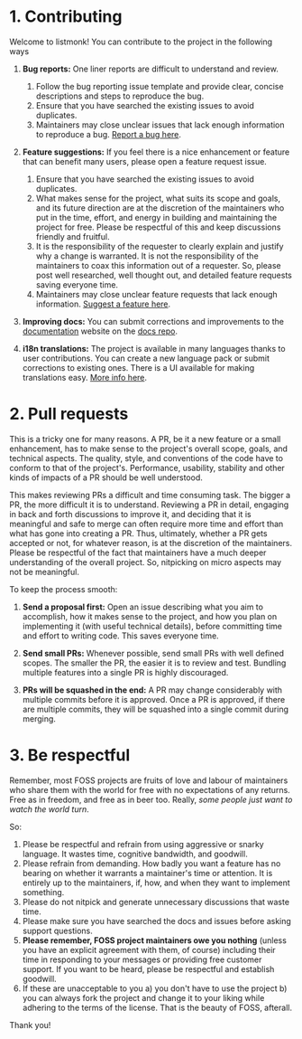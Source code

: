 # 1. Contributing

Welcome to listmonk! You can contribute to the project in the following ways

1. **Bug reports:** One liner reports are difficult to understand and review.
	1. Follow the bug reporting issue template and provide clear, concise descriptions and steps to reproduce the bug.
	2. Ensure that you have searched the existing issues to avoid duplicates.
	3. Maintainers may close unclear issues that lack enough information to reproduce a bug. [Report a bug here](https://github.com/knadh/listmonk/issues/new?assignees=&labels=bug&template=bug_report.md).

2. **Feature suggestions:** If you feel there is a nice enhancement or feature that can benefit many users, please open a feature request issue.
	1. Ensure that you have searched the existing issues to avoid duplicates.
	2. What makes sense for the project, what suits its scope and goals, and its future direction are at the discretion of the maintainers who put in the time, effort, and energy in building and maintaining the project for free. Please be respectful of this and keep discussions friendly and fruitful.
	3. It is the responsibility of the requester to clearly explain and justify why a change is warranted. It is not the responsibility of the maintainers to coax this information out of a requester. So, please post well researched, well thought out, and detailed feature requests saving everyone time.
	4. Maintainers may close unclear feature requests that lack enough information. [Suggest a feature here](https://github.com/knadh/listmonk/issues/new?assignees=&labels=enhancement&template=feature-or-change-request.md&title=).

3. **Improving docs:** You can submit corrections and improvements to the [documentation](https://listmonk.app/docs) website on the [docs repo](https://github.com/knadh/listmonk-site).

4. **i18n translations:** The project is available in many languages thanks to user contributions. You can create a new language pack or submit corrections to existing ones. There is a UI available for making translations easy. [More info here](https://listmonk.app/docs/i18n/).


# 2. Pull requests

This is a tricky one for many reasons. A PR, be it a new feature or a small enhancement, has to make sense to the project's overall scope, goals, and technical aspects. The quality, style, and conventions of the code have to conform to that of the project's. Performance, usability, stability and other kinds of impacts of a PR should be well understood.

This makes reviewing PRs a difficult and time consuming task. The bigger a PR, the more difficult it is to understand. Reviewing a PR in detail, engaging in back and forth discussions to improve it, and deciding that it is meaningful and safe to merge can often require more time and effort than what has gone into creating a PR. Thus, ultimately, whether a PR gets accepted or not, for whatever reason, is at the discretion of the maintainers. Please be respectful of the fact that maintainers have a much deeper understanding of the overall project. So, nitpicking on micro aspects may not be meaningful.

To keep the process smooth:

1. **Send a proposal first:** Open an issue describing what you aim to accomplish, how it makes sense to the project, and how you plan on implementing it (with useful technical details), before committing time and effort to writing code. This saves everyone time.

2. **Send small PRs:** Whenever possible, send small PRs with well defined scopes. The smaller the PR, the easier it is to review and test. Bundling multiple features into a single PR is highly discouraged. 

3. **PRs will be squashed in the end:** A PR may change considerably with multiple commits before it is approved. Once a PR is approved, if there are multiple commits, they will be squashed into a single commit during merging.


# 3. Be respectful

Remember, most FOSS projects are fruits of love and labour of maintainers who share them with the world for free with no expectations of any returns. Free as in freedom, and free as in beer too. Really, *some people just want to watch the world turn*.

So:

1. Please be respectful and refrain from using aggressive or snarky language. It wastes time, cognitive bandwidth, and goodwill.
2. Please refrain from demanding. How badly you want a feature has no bearing on whether it warrants a maintainer's time or attention. It is entirely up to the maintainers, if, how, and when they want to implement something.
3. Please do not nitpick and generate unnecessary discussions that waste time.
4. Please make sure you have searched the docs and issues before asking support questions.
5. **Please remember, FOSS project maintainers owe you nothing** (unless you have an explicit agreement with them, of course) including their time in responding to your messages or providing free customer support. If you want to be heard, please be respectful and establish goodwill.
6. If these are unacceptable to you a) you don't have to use the project b) you can always fork the project and change it to your liking while adhering to the terms of the license. That is the beauty of FOSS, afterall.

Thank you!
